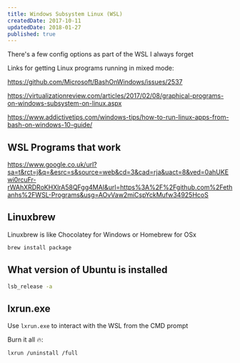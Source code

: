 ```yaml
---
title: Windows Subsystem Linux (WSL)
createdDate: 2017-10-11
updatedDate: 2018-01-27
published: true
---
```


There's a few config options as part of the WSL I always forget

Links for getting Linux programs running in mixed mode:

https://github.com/Microsoft/BashOnWindows/issues/2537

https://virtualizationreview.com/articles/2017/02/08/graphical-programs-on-windows-subsystem-on-linux.aspx

https://www.addictivetips.com/windows-tips/how-to-run-linux-apps-from-bash-on-windows-10-guide/

## WSL Programs that work

https://www.google.co.uk/url?sa=t&rct=j&q=&esrc=s&source=web&cd=3&cad=rja&uact=8&ved=0ahUKEwi0rcuFr-rWAhXRDRoKHXlrA58QFgg4MAI&url=https%3A%2F%2Fgithub.com%2Fethanhs%2FWSL-Programs&usg=AOvVaw2miCspYckMufw34925HcoS

## Linuxbrew

Linuxbrew is like Chocolatey for Windows or Homebrew for OSx

```bash
brew install package
```

## What version of Ubuntu is installed

```bash
lsb_release -a
```

## lxrun.exe

Use `lxrun.exe` to interact with the WSL from the CMD prompt

Burn it all 🔥:

```bash
lxrun /uninstall /full
```
